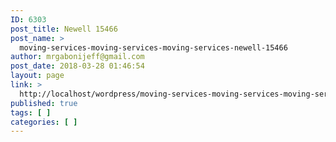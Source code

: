 ```yaml
---
ID: 6303
post_title: Newell 15466
post_name: >
  moving-services-moving-services-moving-services-newell-15466
author: mrgabonijeff@gmail.com
post_date: 2018-03-28 01:46:54
layout: page
link: >
  http://localhost/wordpress/moving-services-moving-services-moving-services-newell-15466/
published: true
tags: [ ]
categories: [ ]
---
```

